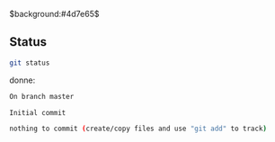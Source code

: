 $background:#4d7e65$

## Status

<style>pre{background: #3f3f3f;}</style>

````bash
git status
````

donne:

````bash
On branch master

Initial commit

nothing to commit (create/copy files and use "git add" to track)
````